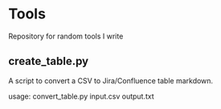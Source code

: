 # Tools
Repository for random tools I write

create_table.py
---------------
A script to convert a CSV to Jira/Confluence table markdown. 

usage: convert_table.py input.csv output.txt
